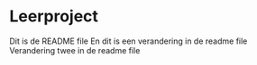 # Leerproject
Dit is de README file
En dit is een verandering in de readme file
Verandering twee in de readme file